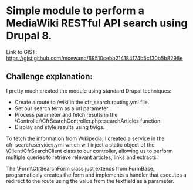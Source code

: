 # Simple module to perform a MediaWiki RESTful API search using Drupal 8.

Link to GIST: https://gist.github.com/mcewand/69510cebb214184174b5cf30b5b8298e

## Challenge explanation:

I pretty much created the module using standard Drupal techniques: 

- Create a route to /wiki in the cfr_search.routing.yml file.
- Set our search term as a url parameter. 
- Process parameter and fetch results in the \Controller\CfrSearchController.php::searchArticles function.
- Display and style results using twigs.

To fetch the information from Wikipedia, I created a service in the cfr_search.services.yml which will inject a static object of the \Client\CfrSearchClient class to our controller, allowing us to perform multiple queries to retrieve relevant articles, links and extracts.

The \Form\CfrSearchForm class just extends from FormBase, programaticaly creates the form and implements a handler that executes a redirect to the route using the value from the textfield as a parameter.
